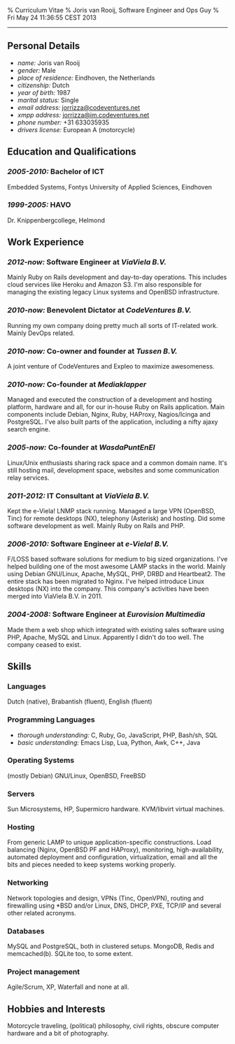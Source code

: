 % Curriculum Vitae
% Joris van Rooij, Software Engineer and Ops Guy
% Fri May 24 11:36:55 CEST 2013

---------------------------------------

## Personal Details ##

* *name:* Joris van Rooij
* *gender:* Male
* *place of residence:* Eindhoven, the Netherlands
* *citizenship:* Dutch
* *year of birth:* 1987
* *marital status:* Single
* *email address:* jorrizza@codeventures.net
* *xmpp address:* jorrizza@im.codeventures.net
* *phone number:* +31 633035935
* *drivers license:* European A (motorcycle)

## Education and Qualifications ##

### *2005-2010:* Bachelor of ICT ###

Embedded Systems, Fontys University of Applied Sciences, Eindhoven

### *1999-2005:* HAVO ###

Dr. Knippenbergcollege, Helmond

## Work Experience ##

### *2012-now:* Software Engineer at *ViaViela B.V.* ###

Mainly Ruby on Rails development and day-to-day operations. This includes cloud
services like Heroku and Amazon S3. I'm also responsible for managing the
existing legacy Linux systems and OpenBSD infrastructure.

### *2010-now:* Benevolent Dictator at *CodeVentures B.V.* ###

Running my own company doing pretty much all sorts of IT-related work. Mainly
DevOps related.

### *2010-now:* Co-owner and founder at *Tussen B.V.* ###

A joint venture of CodeVentures and Expleo to maximize awesomeness.

### *2010-now:* Co-founder at *Mediaklapper* ###

Managed and executed the construction of a development and hosting platform,
hardware and all, for our in-house Ruby on Rails application. Main components
include Debian, Nginx, Ruby, HAProxy, Nagios/Icinga and PostgreSQL. I've also
built parts of the application, including a nifty ajaxy search engine.

### *2005-now:* Co-founder at *WasdaPuntEnEl* ###

Linux/Unix enthusiasts sharing rack space and a common domain name. It's still
hosting mail, development space, websites and some communication relay services.

### *2011-2012:* IT Consultant at *ViaViela B.V.* ###

Kept the e-Viela! LNMP stack running. Managed a large VPN (OpenBSD, Tinc) for
remote desktops (NX), telephony (Asterisk) and hosting. Did some software
development as well. Mainly Ruby on Rails and PHP.

### *2006-2010:* Software Engineer at *e-Viela! B.V.* ###

F/LOSS based software solutions for medium to big sized organizations. I've
helped building one of the most awesome LAMP stacks in the world. Mainly using
Debian GNU/Linux, Apache, MySQL, PHP, DRBD and Heartbeat2. The entire stack has
been migrated to Nginx. I've helped introduce Linux desktops (NX) into the
company. This company's activities have been merged into ViaViela B.V. in 2011.

### *2004-2008:* Software Engineer at *Eurovision Multimedia* ###

Made them a web shop which integrated with existing sales software using PHP,
Apache, MySQL and Linux. Apparently I didn't do too well. The company ceased to
exist.

## Skills ##

### Languages ###

Dutch (native), Brabantish (fluent), English (fluent)

### Programming Languages ###

* *thorough understanding:*
  C, Ruby, Go, JavaScript, PHP, Bash/sh, SQL
* *basic understanding:*
  Emacs Lisp, Lua, Python, Awk, C++, Java

### Operating Systems ###

(mostly Debian) GNU/Linux, OpenBSD, FreeBSD

### Servers ###

Sun Microsystems, HP, Supermicro hardware. KVM/libvirt virtual machines.

### Hosting ###

From generic LAMP to unique application-specific constructions. Load balancing
(Nginx, OpenBSD PF and HAProxy), monitoring, high-availability, automated
deployment and configuration, virtualization, email and all the bits and pieces
needed to keep systems working properly.

### Networking ###

Network topologies and design, VPNs (Tinc, OpenVPN), routing and firewalling
using *BSD and/or Linux, DNS, DHCP, PXE, TCP/IP and several other related
acronyms.

### Databases ###

MySQL and PostgreSQL, both in clustered setups. MongoDB, Redis and
memcached(b). SQLite too, to some extent.

### Project management ###

Agile/Scrum, XP, Waterfall and none at all.

## Hobbies and Interests ##

Motorcycle traveling, (political) philosophy, civil rights, obscure computer
hardware and a bit of photography.
